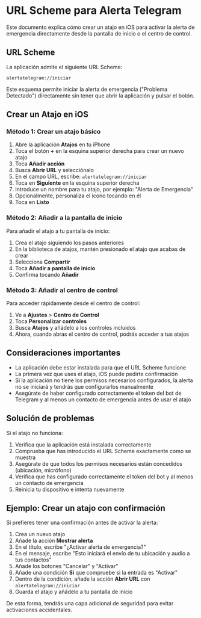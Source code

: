 # URL Scheme para Alerta Telegram

Este documento explica cómo crear un atajo en iOS para activar la alerta de emergencia directamente desde la pantalla de inicio o el centro de control.

## URL Scheme

La aplicación admite el siguiente URL Scheme:

```
alertatelegram://iniciar
```

Este esquema permite iniciar la alerta de emergencia ("Problema Detectado") directamente sin tener que abrir la aplicación y pulsar el botón.

## Crear un Atajo en iOS

### Método 1: Crear un atajo básico

1. Abre la aplicación **Atajos** en tu iPhone
2. Toca el botón **+** en la esquina superior derecha para crear un nuevo atajo
3. Toca **Añadir acción**
4. Busca **Abrir URL** y selecciónalo
5. En el campo URL, escribe: `alertatelegram://iniciar`
6. Toca en **Siguiente** en la esquina superior derecha
7. Introduce un nombre para tu atajo, por ejemplo: "Alerta de Emergencia"
8. Opcionalmente, personaliza el icono tocando en él
9. Toca en **Listo**

### Método 2: Añadir a la pantalla de inicio

Para añadir el atajo a tu pantalla de inicio:

1. Crea el atajo siguiendo los pasos anteriores
2. En la biblioteca de atajos, mantén presionado el atajo que acabas de crear
3. Selecciona **Compartir**
4. Toca **Añadir a pantalla de inicio**
5. Confirma tocando **Añadir**

### Método 3: Añadir al centro de control

Para acceder rápidamente desde el centro de control:

1. Ve a **Ajustes** > **Centro de Control**
2. Toca **Personalizar controles**
3. Busca **Atajos** y añádelo a los controles incluidos
4. Ahora, cuando abras el centro de control, podrás acceder a tus atajos

## Consideraciones importantes

- La aplicación debe estar instalada para que el URL Scheme funcione
- La primera vez que uses el atajo, iOS puede pedirte confirmación
- Si la aplicación no tiene los permisos necesarios configurados, la alerta no se iniciará y tendrás que configurarlos manualmente
- Asegúrate de haber configurado correctamente el token del bot de Telegram y al menos un contacto de emergencia antes de usar el atajo

## Solución de problemas

Si el atajo no funciona:

1. Verifica que la aplicación está instalada correctamente
2. Comprueba que has introducido el URL Scheme exactamente como se muestra
3. Asegúrate de que todos los permisos necesarios están concedidos (ubicación, micrófono)
4. Verifica que has configurado correctamente el token del bot y al menos un contacto de emergencia
5. Reinicia tu dispositivo e intenta nuevamente

## Ejemplo: Crear un atajo con confirmación

Si prefieres tener una confirmación antes de activar la alerta:

1. Crea un nuevo atajo
2. Añade la acción **Mostrar alerta**
3. En el título, escribe "¿Activar alerta de emergencia?"
4. En el mensaje, escribe "Esto iniciará el envío de tu ubicación y audio a tus contactos"
5. Añade los botones "Cancelar" y "Activar"
6. Añade una condición **Si** que compruebe si la entrada es "Activar"
7. Dentro de la condición, añade la acción **Abrir URL** con `alertatelegram://iniciar`
8. Guarda el atajo y añádelo a tu pantalla de inicio

De esta forma, tendrás una capa adicional de seguridad para evitar activaciones accidentales. 